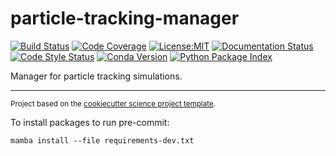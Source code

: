 particle-tracking-manager
==============================
[![Build Status](https://img.shields.io/github/actions/workflow/status/axiom-data-science/particle-tracking-manager/test.yaml?branch=main&logo=github&style=for-the-badge)](https://github.com/axiom-data-science/particle-tracking-manager/actions)
[![Code Coverage](https://img.shields.io/codecov/c/github/axiom-data-science/particle-tracking-manager.svg?style=for-the-badge)](https://codecov.io/gh/axiom-data-science/particle-tracking-manager)
[![License:MIT](https://img.shields.io/badge/License-MIT-green.svg?style=for-the-badge)](https://opensource.org/licenses/MIT)
[![Documentation Status](https://img.shields.io/readthedocs/particle-tracking-manager/latest.svg?style=for-the-badge)](https://particle-tracking-manager.readthedocs.io/en/latest/?badge=latest)
[![Code Style Status](https://img.shields.io/github/actions/workflow/status/axiom-data-science/particle-tracking-manager/pre-commit.yml?branch-main&label=Code%20Style&style=for-the-badge)](https://github.com/axiom-data-science/particle-tracking-manager/actions)
[![Conda Version](https://img.shields.io/conda/vn/conda-forge/particle-tracking-manager.svg?style=for-the-badge)](https://anaconda.org/conda-forge/particle-tracking-manager)
[![Python Package Index](https://img.shields.io/pypi/v/particle-tracking-manager.svg?style=for-the-badge)](https://pypi.org/project/particle-tracking-manager)


Manager for particle tracking simulations.

--------

<p><small>Project based on the <a target="_blank" href="https://github.com/jbusecke/cookiecutter-science-project">cookiecutter science project template</a>.</small></p>


To install packages to run pre-commit:

    mamba install --file requirements-dev.txt
